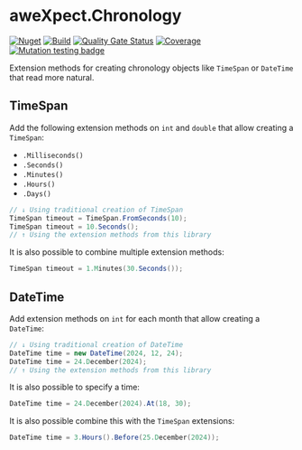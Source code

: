 # aweXpect.Chronology
[![Nuget](https://img.shields.io/nuget/v/aweXpect.Chronology)](https://www.nuget.org/packages/aweXpect.Chronology) 
[![Build](https://github.com/aweXpect/aweXpect.Chronology/actions/workflows/build.yml/badge.svg)](https://github.com/aweXpect/aweXpect.Chronology/actions/workflows/build.yml)
[![Quality Gate Status](https://sonarcloud.io/api/project_badges/measure?project=aweXpect_aweXpect.Chronology&metric=alert_status)](https://sonarcloud.io/summary/new_code?id=aweXpect_aweXpect.Chronology)
[![Coverage](https://sonarcloud.io/api/project_badges/measure?project=aweXpect_aweXpect.Chronology&metric=coverage)](https://sonarcloud.io/summary/new_code?id=aweXpect_aweXpect.Chronology)
[![Mutation testing badge](https://img.shields.io/endpoint?style=flat&url=https%3A%2F%2Fbadge-api.stryker-mutator.io%2Fgithub.com%2FaweXpect%2FaweXpect.Chronology%2Fmain)](https://dashboard.stryker-mutator.io/reports/github.com/aweXpect/aweXpect.Chronology/main)

Extension methods for creating chronology objects like `TimeSpan` or `DateTime` that read more natural.


## TimeSpan

Add the following extension methods on `int` and `double` that allow creating a `TimeSpan`:
- `.Milliseconds()`
- `.Seconds()`
- `.Minutes()`
- `.Hours()`
- `.Days()`

```csharp
// ↓ Using traditional creation of TimeSpan
TimeSpan timeout = TimeSpan.FromSeconds(10);
TimeSpan timeout = 10.Seconds();
// ↑ Using the extension methods from this library
```

It is also possible to combine multiple extension methods:
```csharp
TimeSpan timeout = 1.Minutes(30.Seconds());
```


## DateTime

Add extension methods on `int` for each month that allow creating a `DateTime`:

```csharp
// ↓ Using traditional creation of DateTime
DateTime time = new DateTime(2024, 12, 24);
DateTime time = 24.December(2024);
// ↑ Using the extension methods from this library
```

It is also possible to specify a time:
```csharp
DateTime time = 24.December(2024).At(18, 30);
```

It is also possible combine this with the `TimeSpan` extensions:
```csharp
DateTime time = 3.Hours().Before(25.December(2024));
```
